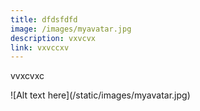 ```yaml
---
title: dfdsfdfd
image: /images/myavatar.jpg
description: vxvcvx
link: vxvccxv
---
```

vvxcvxc



<!--StartFragment-->

!\[Alt text here](/static/images/myavatar.jpg)

<!--EndFragment-->